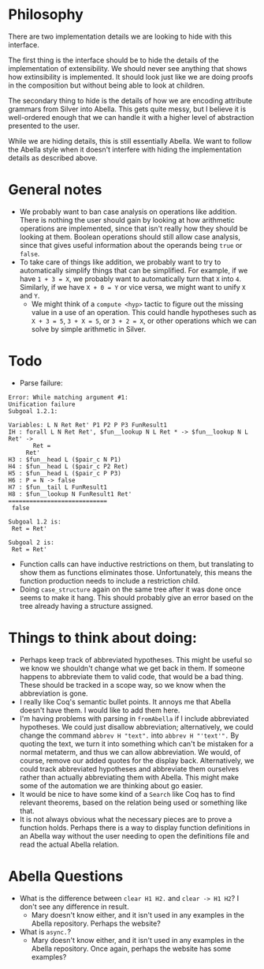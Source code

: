 
# Philosophy

There are two implementation details we are looking to hide with this
interface.

The first thing is the interface should be to hide the details of the
implementation of extensibility.  We should never see anything that
shows how extinsibility is implemented.  It should look just like we
are doing proofs in the composition but without being able to look at
children.

The secondary thing to hide is the details of how we are encoding
attribute grammars from Silver into Abella.  This gets quite messy,
but I believe it is well-ordered enough that we can handle it with a
higher level of abstraction presented to the user.

While we are hiding details, this is still essentially Abella.  We
want to follow the Abella style when it doesn't interfere with hiding
the implementation details as described above.





# General notes

- We probably want to ban case analysis on operations like addition.
  There is nothing the user should gain by looking at how arithmetic
  operations are implemented, since that isn't really how they should
  be looking at them.  Boolean operations should still allow case
  analysis, since that gives useful information about the operands
  being `true` or `false`.
- To take care of things like addition, we probably want to try to
  automatically simplify things that can be simplified.  For example,
  if we have `1 + 3 = X`, we probably want to automatically turn that
  `X` into `4`.  Similarly, if we have `X + 0 = Y` or vice versa, we
  might want to unify `X` and `Y`.
  + We might think of a `compute <hyp>` tactic to figure out the
    missing value in a use of an operation.  This could handle
    hypotheses such as `X + 3 = 5`, `3 + X = 5`, or `3 + 2 = X`, or
    other operations which we can solve by simple arithmetic in
    Silver.





# Todo
- Parse failure:
```
Error: While matching argument #1:
Unification failure
Subgoal 1.2.1:

Variables: L N Ret Ret' P1 P2 P P3 FunResult1
IH : forall L N Ret Ret', $fun__lookup N L Ret * -> $fun__lookup N L Ret' ->
       Ret =
     Ret'
H3 : $fun__head L ($pair_c N P1)
H4 : $fun__head L ($pair_c P2 Ret)
H5 : $fun__head L ($pair_c P P3)
H6 : P = N -> false
H7 : $fun__tail L FunResult1
H8 : $fun__lookup N FunResult1 Ret'
============================
 false

Subgoal 1.2 is:
 Ret = Ret'

Subgoal 2 is:
 Ret = Ret'

```
- Function calls can have inductive restrictions on them, but
  translating to show them as functions eliminates those.
  Unfortunately, this means the function production needs to include a
  restriction child.
- Doing `case_structure` again on the same tree after it was done once
  seems to make it hang.  This should probably give an error based on
  the tree already having a structure assigned.





# Things to think about doing:

- Perhaps keep track of abbreviated hypotheses.  This might be useful
  so we know we shouldn't change what we get back in them.  If someone
  happens to abbreviate them to valid code, that would be a bad thing.
  These should be tracked in a scope way, so we know when the
  abbreviation is gone.
- I really like Coq's semantic bullet points.  It annoys me that
  Abella doesn't have them.  I would like to add them here.
- I'm having problems with parsing in `fromAbella` if I include
  abbreviated hypotheses.  We could just disallow abbreviation;
  alternatively, we could change the command `abbrev H "text".` into
  `abbrev H "'text'".`  By quoting the text, we turn it into something
  which can't be mistaken for a normal metaterm, and thus we can allow
  abbreviation.  We would, of course, remove our added quotes for the
  display back.  Alternatively, we could track abbreviated hypotheses
  and abbreviate them ourselves rather than actually abbreviating them
  with Abella.  This might make some of the automation we are thinking
  about go easier.
- It would be nice to have some kind of a `Search` like Coq has to
  find relevant theorems, based on the relation being used or
  something like that.
- It is not always obvious what the necessary pieces are to prove a
  function holds.  Perhaps there is a way to display function
  definitions in an Abella way without the user needing to open the
  definitions file and read the actual Abella relation.





# Abella Questions

- What is the difference between `clear H1 H2.` and `clear -> H1 H2`?
  I don't see any difference in result.
  * Mary doesn't know either, and it isn't used in any examples in the
    Abella repository.  Perhaps the website?
- What is `async.`?
  * Mary doesn't know either, and it isn't used in any examples in the
    Abella repository.  Once again, perhaps the website has some
    examples?

